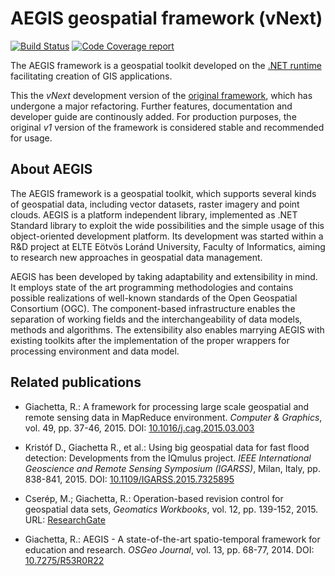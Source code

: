 # AEGIS geospatial framework (vNext)

[![Build Status](https://github.com/AegisSpatial/aegis/actions/workflows/ci.yml/badge.svg)](https://github.com/AegisSpatial/aegis/actions?query=branch%3Amaster)
[![Code Coverage report](https://codecov.io/gh/AegisSpatial/aegis/branch/master/graph/badge.svg?token=Ff6jAKzXC0)](https://codecov.io/gh/AegisSpatial/aegis)

The AEGIS framework is a geospatial toolkit developed on the [.NET runtime](https://github.com/dotnet) facilitating creation of GIS applications.

This the *vNext* development version of the [original framework](https://github.com/AegisSpatial/aegis-origin), which has undergone a major refactoring. Further features, documentation and developer guide are continously added. For production purposes, the original *v1* version of the framework is considered stable and recommended for usage.

## About AEGIS

The AEGIS framework is a geospatial toolkit, which supports several kinds of geospatial data, including vector datasets, raster imagery and point clouds.
AEGIS is a platform independent library, implemented as .NET Standard library to exploit the wide possibilities and the simple usage of this object-oriented development platform.
Its development was started within a R&D project at ELTE Eötvös Loránd University, Faculty of Informatics, aiming to research new approaches in geospatial data management.

AEGIS has been developed by taking adaptability and extensibility in mind. It employs state of the art programming methodologies and contains possible realizations of well-known standards of the Open Geospatial Consortium (OGC). The component-based infrastructure enables the separation of working fields and the interchangeability of data models, methods and algorithms. The extensibility also enables marrying AEGIS with existing toolkits after the implementation of the proper wrappers for processing environment and data model.

## Related publications

- Giachetta, R.: A framework for processing large scale geospatial and remote sensing data in MapReduce environment. *Computer & Graphics*, vol. 49, pp. 37-46, 2015.
DOI: [10.1016/j.cag.2015.03.003](https://doi.org/10.1016/j.cag.2015.03.003)

- Kristóf D., Giachetta R., et al.: Using big geospatial data for fast flood detection: Developments from the IQmulus project. *IEEE International Geoscience and Remote Sensing Symposium (IGARSS)*, Milan, Italy, pp. 838-841, 2015.
DOI: [10.1109/IGARSS.2015.7325895](https://doi.org/10.1109/IGARSS.2015.7325895)

- Cserép, M.; Giachetta, R.: Operation-based revision control for geospatial data sets, *Geomatics Workbooks*, vol. 12, pp. 139-152, 2015.
URL: [ResearchGate](https://www.geolab.polimi.it/wp-content/uploads/GW12_FOSS4G-eu15.pdf)

- Giachetta, R.: AEGIS - A state-of-the-art spatio-temporal framework for education and research. *OSGeo Journal*, vol. 13, pp. 68-77, 2014.
DOI: [10.7275/R53R0R22](https://doi.org/10.7275/R53R0R22)
